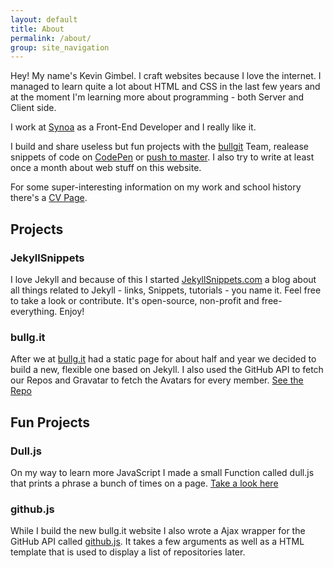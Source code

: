 ```yaml
---
layout: default
title: About
permalink: /about/
group: site_navigation
---
```


Hey! My name's Kevin Gimbel. I craft websites because I love the internet.
I managed to learn quite a lot about HTML and CSS in the last few years and at the moment I'm learning more about programming - both Server and Client side.

I work at [Synoa](http://synoa.de) as a Front-End Developer and I really like it. 

I build and share useless but fun projects with the [bullgit](http://bullg.it) Team, realease snippets of code on [CodePen](http://codepen.io/kevingimbel) or [push to master](http://github.com/kevingimbel).
I also try to write at least once a month about web stuff on this website.

For some super-interesting information on my work and school history there's a [CV Page](/cv/).


## Projects
### JekyllSnippets
I love Jekyll and because of this I started [JekyllSnippets.com](http://jekyllsnippets.com) a blog about all things related to Jekyll - links, Snippets, tutorials - you name it. Feel free to take a look or contribute. It's open-source, non-profit and free-everything. Enjoy!

### bullg.it
After we at [bullg.it](http://bullg.it/) had a static page for about half and year we decided to build a new, flexible one based on Jekyll. I also used the GitHub API to fetch our Repos and Gravatar to fetch the Avatars for every member. [See the Repo](https://github.com/bullgit/bullgit.github.io)

## Fun Projects

### Dull.js
On my way to learn more JavaScript I made a small Function called dull.js that prints a phrase a bunch of times on a page. [Take a look here](http://bullg.it/dull-js/)

### github.js
While I build the new bullg.it website I also wrote a Ajax wrapper for the GitHub API called [github.js](http://kevingimbel.com/demo/github-js/). It takes a few arguments as well as a HTML template that is used to display a list of repositories later.

